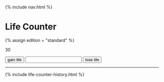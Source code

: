 {% include nav.html %}
# Life Counter

{% assign edition = "standard" %}


<div id = 'counter'> 30 </div>

<button onClick='save_life_to_cookie("gain")'> gain life </button>
<input id ='life-change' type='tel'/> 
<button onClick='save_life_to_cookie("lose")'> lose life </button>


---

{% include life-counter-history.html %}
